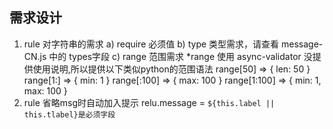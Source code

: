 ## 需求设计
1. rule 对字符串的需求
    a) require 必须值
    b) type 类型需求，请查看 message-CN.js 中的 types字段
    c) range 范围需求
        *range 使用 async-validator 没提供使用说明,所以提供以下类似python的范围语法
        range[50] => { len: 50 }
        range[1:] => { min: 1 }
        range[:100] => { max: 100 }
        range[1:100] => { min: 1, max: 100 }
2. rule 省略msg时自动加入提示
    relu.message = `${this.label || this.tlabel}是必须字段`
